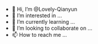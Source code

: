 - 👋 Hi, I’m @Lovely-Qianyun
- 👀 I’m interested in ...
- 🌱 I’m currently learning ...
- 💞️ I’m looking to collaborate on ...
- 📫 How to reach me ...

<!---
Lovely-Qianyun/Lovely-Qianyun is a ✨ special ✨ repository because its `README.md` (this file) appears on your GitHub profile.
You can click the Preview link to take a look at your changes.
--->
